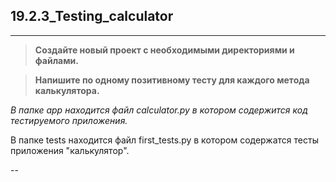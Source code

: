 ## 19.2.3_Testing_calculator
_____
> **Создайте новый проект с необходимыми директориями и файлами.**  
  
> **Напишите по одному позитивному тесту для каждого метода калькулятора.**  
  
*В папке app находится файл calculator.py в котором содержится код тестируемого приложения.*  
  
В папке tests находится файл first_tests.py в котором содержатся тесты приложения "калькулятор".  

--

